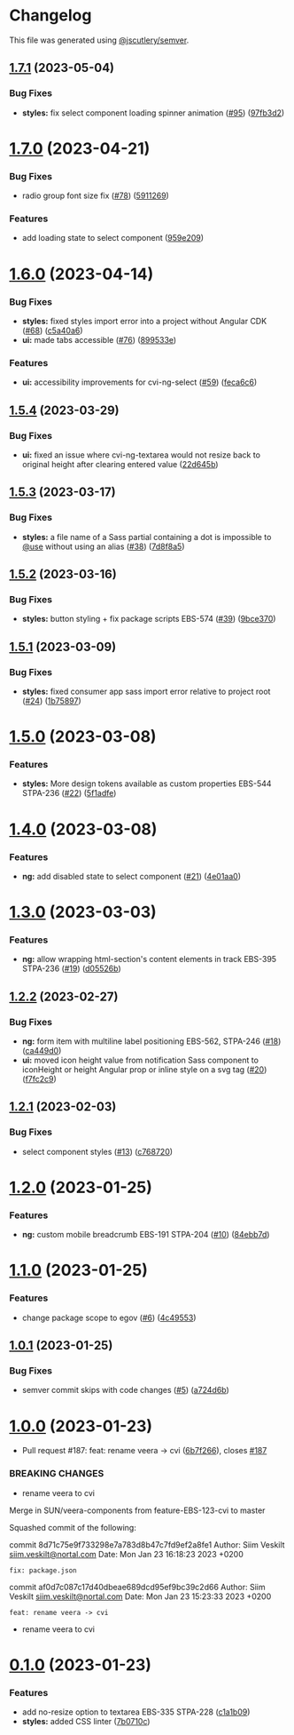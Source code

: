 # Changelog

This file was generated using [@jscutlery/semver](https://github.com/jscutlery/semver).

## [1.7.1](https://bitbucket.ria.ee/scm/gh/e-gov-cvi/compare/styles-1.7.0...styles-1.7.1) (2023-05-04)


### Bug Fixes

* **styles:** fix select component loading spinner animation ([#95](https://bitbucket.ria.ee/scm/gh/e-gov-cvi/issues/95)) ([97fb3d2](https://bitbucket.ria.ee/scm/gh/e-gov-cvi/commits/97fb3d29427cc54554bcf98a412a746d17ef055d))



# [1.7.0](https://bitbucket.ria.ee/scm/gh/e-gov-cvi/compare/styles-1.6.0...styles-1.7.0) (2023-04-21)


### Bug Fixes

* radio group font size fix ([#78](https://bitbucket.ria.ee/scm/gh/e-gov-cvi/issues/78)) ([5911269](https://bitbucket.ria.ee/scm/gh/e-gov-cvi/commits/59112697afc5207bfdfa5065e64c893a8fcdbb5e))


### Features

* add loading state to select component ([959e209](https://bitbucket.ria.ee/scm/gh/e-gov-cvi/commits/959e2093366b3999f89895d438516b92e35d3a9f))



# [1.6.0](https://bitbucket.ria.ee/scm/gh/e-gov-cvi/compare/styles-1.5.4...styles-1.6.0) (2023-04-14)


### Bug Fixes

* **styles:** fixed styles import error into a project without Angular CDK ([#68](https://bitbucket.ria.ee/scm/gh/e-gov-cvi/issues/68)) ([c5a40a6](https://bitbucket.ria.ee/scm/gh/e-gov-cvi/commits/c5a40a6be296f5544d8d58b6eca09a24d415973b))
* **ui:** made tabs accessible ([#76](https://bitbucket.ria.ee/scm/gh/e-gov-cvi/issues/76)) ([899533e](https://bitbucket.ria.ee/scm/gh/e-gov-cvi/commits/899533ef4bc72cba97f3f8b303f37a955dc2cdd3))


### Features

* **ui:** accessibility improvements for cvi-ng-select ([#59](https://bitbucket.ria.ee/scm/gh/e-gov-cvi/issues/59)) ([feca6c6](https://bitbucket.ria.ee/scm/gh/e-gov-cvi/commits/feca6c6853cad1deb015bb64ad03dd9d747af88a))



## [1.5.4](https://bitbucket.ria.ee/scm/gh/e-gov-cvi/compare/styles-1.5.3...styles-1.5.4) (2023-03-29)


### Bug Fixes

* **ui:** fixed an issue where cvi-ng-textarea would not resize back to original height after clearing entered value ([22d645b](https://bitbucket.ria.ee/scm/gh/e-gov-cvi/commits/22d645bd48c02bca866a74c826f03070da75e4a5))



## [1.5.3](https://bitbucket.ria.ee/scm/gh/e-gov-cvi/compare/styles-1.5.2...styles-1.5.3) (2023-03-17)


### Bug Fixes

* **styles:** a file name of a Sass partial containing a dot is impossible to [@use](https://bitbucket.ria.ee/use) without using an alias ([#38](https://bitbucket.ria.ee/scm/gh/e-gov-cvi/issues/38)) ([7d8f8a5](https://bitbucket.ria.ee/scm/gh/e-gov-cvi/commits/7d8f8a5ecdb0b92bfc7b17227223f08561e82196))



## [1.5.2](https://bitbucket.ria.ee/scm/gh/e-gov-cvi/compare/styles-1.5.1...styles-1.5.2) (2023-03-16)


### Bug Fixes

* **styles:** button styling + fix package scripts EBS-574 ([#39](https://bitbucket.ria.ee/scm/gh/e-gov-cvi/issues/39)) ([9bce370](https://bitbucket.ria.ee/scm/gh/e-gov-cvi/commits/9bce37046e62a2ca347d7cdc3d8719cedaf2b6ad))



## [1.5.1](https://bitbucket.ria.ee/scm/gh/e-gov-cvi/compare/styles-1.5.0...styles-1.5.1) (2023-03-09)


### Bug Fixes

* **styles:** fixed consumer app sass import error relative to project root ([#24](https://bitbucket.ria.ee/scm/gh/e-gov-cvi/issues/24)) ([1b75897](https://bitbucket.ria.ee/scm/gh/e-gov-cvi/commits/1b75897855ce36b909efceef27fcde5561ac5b7b))



# [1.5.0](https://bitbucket.ria.ee/scm/gh/e-gov-cvi/compare/styles-1.4.0...styles-1.5.0) (2023-03-08)


### Features

* **styles:** More design tokens available as custom properties EBS-544 STPA-236 ([#22](https://bitbucket.ria.ee/scm/gh/e-gov-cvi/issues/22)) ([5f1adfe](https://bitbucket.ria.ee/scm/gh/e-gov-cvi/commits/5f1adfed665a8099f43c5c1c90076b53ccf17bd4))



# [1.4.0](https://bitbucket.ria.ee/scm/gh/e-gov-cvi/compare/styles-1.3.0...styles-1.4.0) (2023-03-08)


### Features

* **ng:** add disabled state to select component ([#21](https://bitbucket.ria.ee/scm/gh/e-gov-cvi/issues/21)) ([4e01aa0](https://bitbucket.ria.ee/scm/gh/e-gov-cvi/commits/4e01aa0de49f1b1c578456bf01d88caf1e6269da))



# [1.3.0](https://bitbucket.ria.ee/scm/gh/e-gov-cvi/compare/styles-1.2.2...styles-1.3.0) (2023-03-03)


### Features

* **ng:** allow wrapping html-section's content elements in track EBS-395 STPA-236 ([#19](https://bitbucket.ria.ee/scm/gh/e-gov-cvi/issues/19)) ([d05526b](https://bitbucket.ria.ee/scm/gh/e-gov-cvi/commits/d05526bd608f27af13976b96c2a0a292ff7df7ef))



## [1.2.2](https://bitbucket.ria.ee/scm/gh/e-gov-cvi/compare/styles-1.2.1...styles-1.2.2) (2023-02-27)


### Bug Fixes

* **ng:** form item with multiline label positioning EBS-562, STPA-246 ([#18](https://bitbucket.ria.ee/scm/gh/e-gov-cvi/issues/18)) ([ca449d0](https://bitbucket.ria.ee/scm/gh/e-gov-cvi/commits/ca449d04ff562750501c4e75e0b7069a2d6c1378))
* **ui:** moved icon height value from notification Sass component to iconHeight or height Angular prop or inline style on a svg tag ([#20](https://bitbucket.ria.ee/scm/gh/e-gov-cvi/issues/20)) ([f7fc2c9](https://bitbucket.ria.ee/scm/gh/e-gov-cvi/commits/f7fc2c9ba242ad246112c971d5d9b9015368b0e7))



## [1.2.1](https://github.com/e-gov/cvi/compare/styles-1.2.0...styles-1.2.1) (2023-02-03)


### Bug Fixes

* select component styles ([#13](https://github.com/e-gov/cvi/issues/13)) ([c768720](https://github.com/e-gov/cvi/commit/c7687205db4e6f0233d9523ee900f049c5b8e729))



# [1.2.0](https://github.com/e-gov/cvi/compare/styles-1.1.0...styles-1.2.0) (2023-01-25)


### Features

* **ng:** custom mobile breadcrumb EBS-191 STPA-204 ([#10](https://github.com/e-gov/cvi/issues/10)) ([84ebb7d](https://github.com/e-gov/cvi/commit/84ebb7daf9b928aba1699148dbccdce9d2b582bd))



# [1.1.0](https://github.com/e-gov/cvi/compare/styles-1.0.1...styles-1.1.0) (2023-01-25)


### Features

* change package scope to egov ([#6](https://github.com/e-gov/cvi/issues/6)) ([4c49553](https://github.com/e-gov/cvi/commit/4c4955334c45819bf1940bab2f4d89d87c54f56b))



## [1.0.1](https://github.com/e-gov/cvi/compare/styles-1.0.0...styles-1.0.1) (2023-01-25)


### Bug Fixes

* semver commit skips with code changes ([#5](https://github.com/e-gov/cvi/issues/5)) ([a724d6b](https://github.com/e-gov/cvi/commit/a724d6b715c62b267f61b7e6c61e38a41b256e36))



# [1.0.0](https://github.com/e-gov/cvi/compare/styles-0.1.0...styles-1.0.0) (2023-01-23)


* Pull request #187: feat: rename veera -> cvi ([6b7f266](https://github.com/e-gov/cvi/commit/6b7f266ec95aac7bb17f7ebe5773ab14f17a80a9)), closes [#187](https://github.com/e-gov/cvi/issues/187)


### BREAKING CHANGES

* rename veera to cvi

Merge in SUN/veera-components from feature-EBS-123-cvi to master

Squashed commit of the following:

commit 8d71c75e9f733298e7a783d8b47c7fd9ef2a8fe1
Author: Siim Veskilt <siim.veskilt@nortal.com>
Date:   Mon Jan 23 16:18:23 2023 +0200

    fix: package.json

commit af0d7c087c17d40dbeae689dcd95ef9bc39c2d66
Author: Siim Veskilt <siim.veskilt@nortal.com>
Date:   Mon Jan 23 15:23:33 2023 +0200

    feat: rename veera -> cvi
* rename veera to cvi



# [0.1.0](https://github.com/e-gov/cvi/compare/styles-0.0.1...styles-0.1.0) (2023-01-23)


### Features

* add no-resize option to textarea EBS-335 STPA-228 ([c1a1b09](https://github.com/e-gov/cvi/commit/c1a1b09dc441da4f95c6afa48c74cbf8fede1585))
* **styles:** added CSS linter ([7b0710c](https://github.com/e-gov/cvi/commit/7b0710c691282b8c6da8f7fb3c6834d000750179))
